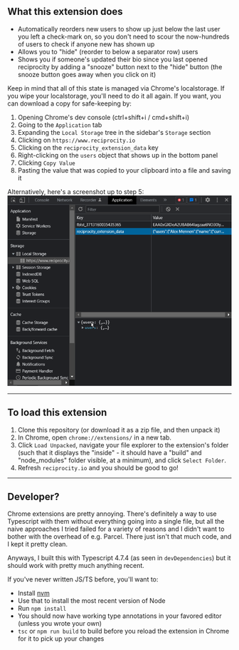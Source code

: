 ## What this extension does
- Automatically reorders new users to show up just below the last user you left a check-mark on, so you don't need to scour the now-hundreds of users to check if anyone new has shown up
- Allows you to "hide" (reorder to below a separator row) users
- Shows you if someone's updated their bio since you last opened reciprocity by adding a "snooze" button next to the "hide" button (the snooze button goes away when you click on it)

Keep in mind that all of this state is managed via Chrome's localstorage.  If you wipe your localstorage, you'll need to do it all again.  If you want, you can download a copy for safe-keeping by:
1. Opening Chrome's dev console (ctrl+shift+i / cmd+shift+i)
2. Going to the `Application` tab
3. Expanding the `Local Storage` tree in the sidebar's `Storage` section
4. Clicking on `https://www.reciprocity.io`
5. Clicking on the `reciprocity_extension_data` key
6. Right-clicking on the `users` object that shows up in the bottom panel
7. Clicking `Copy Value`
8. Pasting the value that was copied to your clipboard into a file and saving it

Alternatively, here's a screenshot up to step 5:
![Save localstorage data](./images/save_localstorage_data.png)

---

## To load this extension
1. Clone this repository (or download it as a zip file, and then unpack it)
2. In Chrome, open `chrome://extensions/` in a new tab.
3. Click `Load Unpacked`, navigate your file explorer to the extension's folder (such that it displays the "inside" - it should have a "build" and "node_modules" folder visible, at a minimum), and click `Select Folder`.
4. Refresh `reciprocity.io` and you should be good to go!

---

## Developer?

Chrome extensions are pretty annoying.  There's definitely a way to use Typescript with them without everything going into a single file, but all the naive approaches I tried failed for a variety of reasons and I didn't want to bother with the overhead of e.g. Parcel.  There just isn't that much code, and I kept it pretty clean.

Anyways, I built this with Typescript 4.7.4 (as seen in `devDependencies`) but it should work with pretty much anything recent.

If you've never written JS/TS before, you'll want to:
- Install [nvm](https://github.com/nvm-sh/nvm)
- Use that to install the most recent version of Node
- Run `npm install`
- You should now have working type annotations in your favored editor (unless you wrote your own)
- `tsc` or `npm run build` to build before you reload the extension in Chrome for it to pick up your changes